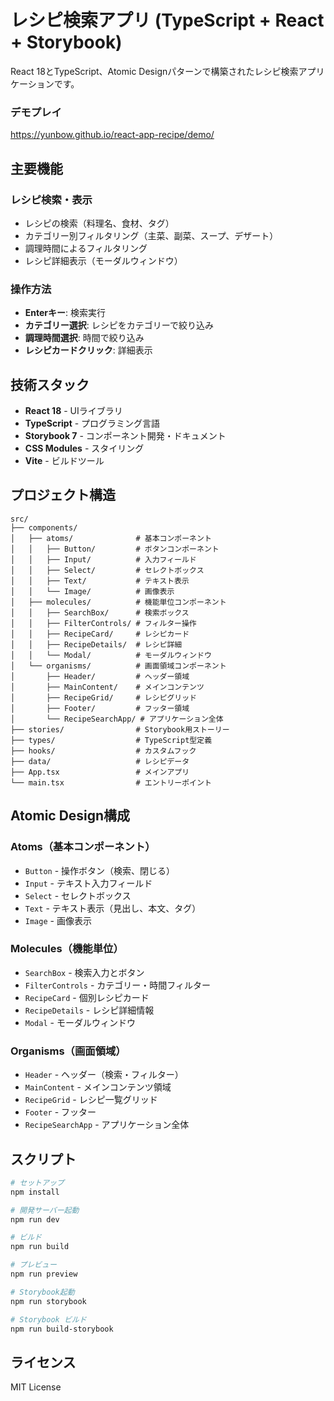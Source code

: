 # レシピ検索アプリ (TypeScript + React + Storybook)

React 18とTypeScript、Atomic Designパターンで構築されたレシピ検索アプリケーションです。

### デモプレイ
https://yunbow.github.io/react-app-recipe/demo/

## 主要機能

### レシピ検索・表示
- レシピの検索（料理名、食材、タグ）
- カテゴリー別フィルタリング（主菜、副菜、スープ、デザート）
- 調理時間によるフィルタリング
- レシピ詳細表示（モーダルウィンドウ）

### 操作方法
- **Enterキー**: 検索実行
- **カテゴリー選択**: レシピをカテゴリーで絞り込み
- **調理時間選択**: 時間で絞り込み
- **レシピカードクリック**: 詳細表示

## 技術スタック

- **React 18** - UIライブラリ
- **TypeScript** - プログラミング言語
- **Storybook 7** - コンポーネント開発・ドキュメント
- **CSS Modules** - スタイリング
- **Vite** - ビルドツール

## プロジェクト構造

```
src/
├── components/
│   ├── atoms/              # 基本コンポーネント
│   │   ├── Button/         # ボタンコンポーネント
│   │   ├── Input/          # 入力フィールド
│   │   ├── Select/         # セレクトボックス
│   │   ├── Text/           # テキスト表示
│   │   └── Image/          # 画像表示
│   ├── molecules/          # 機能単位コンポーネント
│   │   ├── SearchBox/      # 検索ボックス
│   │   ├── FilterControls/ # フィルター操作
│   │   ├── RecipeCard/     # レシピカード
│   │   ├── RecipeDetails/  # レシピ詳細
│   │   └── Modal/          # モーダルウィンドウ
│   └── organisms/          # 画面領域コンポーネント
│       ├── Header/         # ヘッダー領域
│       ├── MainContent/    # メインコンテンツ
│       ├── RecipeGrid/     # レシピグリッド
│       ├── Footer/         # フッター領域
│       └── RecipeSearchApp/ # アプリケーション全体
├── stories/                # Storybook用ストーリー
├── types/                  # TypeScript型定義
├── hooks/                  # カスタムフック
├── data/                   # レシピデータ
├── App.tsx                 # メインアプリ
└── main.tsx                # エントリーポイント
```

## Atomic Design構成

### Atoms（基本コンポーネント）
- `Button` - 操作ボタン（検索、閉じる）
- `Input` - テキスト入力フィールド
- `Select` - セレクトボックス
- `Text` - テキスト表示（見出し、本文、タグ）
- `Image` - 画像表示

### Molecules（機能単位）
- `SearchBox` - 検索入力とボタン
- `FilterControls` - カテゴリー・時間フィルター
- `RecipeCard` - 個別レシピカード
- `RecipeDetails` - レシピ詳細情報
- `Modal` - モーダルウィンドウ

### Organisms（画面領域）
- `Header` - ヘッダー（検索・フィルター）
- `MainContent` - メインコンテンツ領域
- `RecipeGrid` - レシピ一覧グリッド
- `Footer` - フッター
- `RecipeSearchApp` - アプリケーション全体

## スクリプト

```bash
# セットアップ
npm install

# 開発サーバー起動
npm run dev

# ビルド
npm run build

# プレビュー
npm run preview

# Storybook起動
npm run storybook

# Storybook ビルド
npm run build-storybook
```

## ライセンス

MIT License